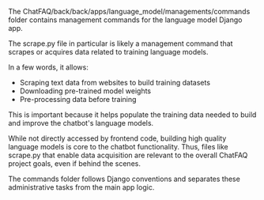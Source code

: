 The ChatFAQ/back/back/apps/language_model/managements/commands folder contains management commands for the language model Django app.

The scrape.py file in particular is likely a management command that scrapes or acquires data related to training language models.

In a few words, it allows:

- Scraping text data from websites to build training datasets
- Downloading pre-trained model weights
- Pre-processing data before training

This is important because it helps populate the training data needed to build and improve the chatbot's language models.

While not directly accessed by frontend code, building high quality language models is core to the chatbot functionality. Thus, files like scrape.py that enable data acquisition are relevant to the overall ChatFAQ project goals, even if behind the scenes.

The commands folder follows Django conventions and separates these administrative tasks from the main app logic.
